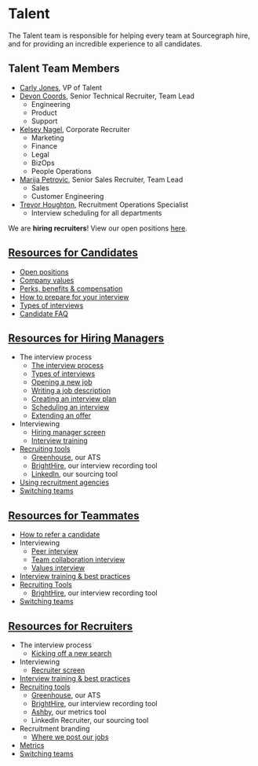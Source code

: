 # Talent

The Talent team is responsible for helping every team at Sourcegraph hire, and for providing an incredible experience to all candidates.

## Talent Team Members

- [Carly Jones](../company/team/index.md#carly-jones-she-her), VP of Talent
- [Devon Coords](../company/team/index.md#devon-coords-she-her), Senior Technical Recruiter, Team Lead
  - Engineering
  - Product
  - Support
- [Kelsey Nagel](../company/team/index.md#kelsey-nagel-she-her), Corporate Recruiter
  - Marketing
  - Finance
  - Legal
  - BizOps
  - People Operations
- [Marija Petrovic](../company/team/index.md#marija-petrovic-she-her), Senior Sales Recruiter, Team Lead
  - Sales
  - Customer Engineering
- [Trevor Houghton](../company/team/index.md#trevor-houghton-he-him), Recruitment Operations Specialist
  - Interview scheduling for all departments

We are **hiring recruiters**! View our open positions [here](https://boards.greenhouse.io/sourcegraph91).

## [Resources for Candidates](https://about.sourcegraph.com/handbook/talent/resources_for_candidates)

- [Open positions](https://about.sourcegraph.com/handbook/talent/resources_for_candidates#how-to-apply)
- [Company values](https://about.sourcegraph.com/handbook/talent/resources_for_candidates#our-company-values)
- [Perks, benefits & compensation](https://about.sourcegraph.com/handbook/talent/resources_for_candidates#benefits-and-perks)
- [How to prepare for your interview](https://about.sourcegraph.com/handbook/talent/resources_for_candidates)
- [Types of interviews](https://about.sourcegraph.com/handbook/talent/types_of_interviews)
- [Candidate FAQ](https://about.sourcegraph.com/handbook/talent/resources_for_candidates#candidate-faq)

## [Resources for Hiring Managers](https://about.sourcegraph.com/handbook/talent/resources_for_hiring_managers)

- The interview process
  - [The interview process](https://about.sourcegraph.com/handbook/talent/interview_process)
  - [Types of interviews](https://about.sourcegraph.com/handbook/talent/types_of_interviews)
  - [Opening a new job](https://about.sourcegraph.com/handbook/talent/resources_for_hiring_managers#the-interview-process)
  - [Writing a job description](https://about.sourcegraph.com/handbook/talent/resources_for_hiring_managers#the-interview-process)
  - [Creating an interview plan](https://about.sourcegraph.com/handbook/talent/resources_for_hiring_managers#the-interview-process)
  - [Scheduling an interview](https://about.sourcegraph.com/handbook/talent/resources_for_hiring_managers#scheduling)
  - [Extending an offer](https://about.sourcegraph.com/handbook/talent/resources_for_hiring_managers#3-offer-stage)
- Interviewing
  - [Hiring manager screen](https://about.sourcegraph.com/handbook/talent/types_of_interviews#hiring-manager-screen)
  - [Interview training](https://about.sourcegraph.com/handbook/talent/interview_training)
- [Recruiting tools](https://about.sourcegraph.com/handbook/talent/hiring#recruiting-tools)
  - [Greenhouse](https://about.sourcegraph.com/handbook/talent/hiring/guide_to_using_greenhouse), our ATS
  - [BrightHire](https://about.sourcegraph.com/handbook/talent/hiring/guide_to_using_brighthire#guide-to-using-brighthire), our interview recording tool
  - [LinkedIn](https://about.sourcegraph.com/handbook/talent/hiring/linkedin), our sourcing tool
- [Using recruitment agencies](https://about.sourcegraph.com/handbook/talent/hiring)
- [Switching teams](https://about.sourcegraph.com/handbook/people-ops/switching-teams#switching-teams)

## [Resources for Teammates](https://about.sourcegraph.com/handbook/talent/resources_for_teammates)

- [How to refer a candidate](https://about.sourcegraph.com/handbook/talent/hiring#making-a-referral)
- Interviewing
  - [Peer interview](https://about.sourcegraph.com/handbook/talent/types_of_interviews#peer-interview)
  - [Team collaboration interview](https://about.sourcegraph.com/handbook/talent/types_of_interviews#team-collaboration-interview)
  - [Values interview](https://about.sourcegraph.com/handbook/talent/hiring/evaluating_values)
- [Interview training & best practices](https://about.sourcegraph.com/handbook/talent/interview_training)
- [Recruiting Tools](https://about.sourcegraph.com/handbook/talent/hiring#recruiting-tools)
  - [BrightHire](https://about.sourcegraph.com/handbook/talent/hiring/guide_to_using_brighthire#guide-to-using-brighthire), our interview recording tool
- [Switching teams](https://about.sourcegraph.com/handbook/people-ops/switching-teams#switching-teams)

## [Resources for Recruiters](https://about.sourcegraph.com/handbook/talent/resources_for_recruiters)

- The interview process
  - [Kicking off a new search](https://about.sourcegraph.com/handbook/talent/resources_for_recruiters)
- Interviewing
  - [Recruiter screen](https://about.sourcegraph.com/handbook/talent/types_of_interviews#recruiter-screen)
- [Interview training & best practices](https://about.sourcegraph.com/handbook/talent/interview_training)
- [Recruiting tools](https://about.sourcegraph.com/handbook/talent/hiring#recruiting-tools)
  - [Greenhouse](https://about.sourcegraph.com/handbook/talent/hiring/guide_to_using_greenhouse), our ATS
  - [BrightHire](https://about.sourcegraph.com/handbook/talent/hiring/guide_to_using_brighthire#guide-to-using-brighthire), our interview recording tool
  - [Ashby](https://app.ashbyhq.com/access), our metrics tool
  - LinkedIn Recruiter, our sourcing tool
- Recruitment branding
  - [Where we post our jobs](https://about.sourcegraph.com/handbook/talent/hiring/job_boards)
- [Metrics](https://about.sourcegraph.com/handbook/talent/recruiting_metrics)
- [Switching teams](https://about.sourcegraph.com/handbook/people-ops/switching-teams#switching-teams)
